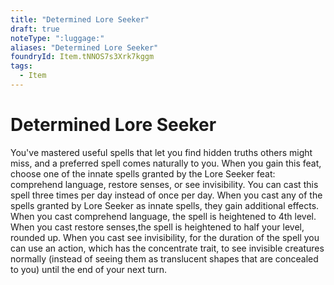 ```yaml
---
title: "Determined Lore Seeker"
draft: true
noteType: ":luggage:"
aliases: "Determined Lore Seeker"
foundryId: Item.tNNOS7s3Xrk7kggm
tags:
  - Item
---
```


# Determined Lore Seeker

You've mastered useful spells that let you find hidden truths others might miss, and a preferred spell comes naturally to you. When you gain this feat, choose one of the innate spells granted by the Lore Seeker feat: comprehend language, restore senses, or see invisibility. You can cast this spell three times per day instead of once per day. When you cast any of the spells granted by Lore Seeker as innate spells, they gain additional effects. When you cast comprehend language, the spell is heightened to 4th level. When you cast restore senses,the spell is heightened to half your level, rounded up. When you cast see invisibility, for the duration of the spell you can use an action, which has the concentrate trait, to see invisible creatures normally (instead of seeing them as translucent shapes that are concealed to you) until the end of your next turn.
